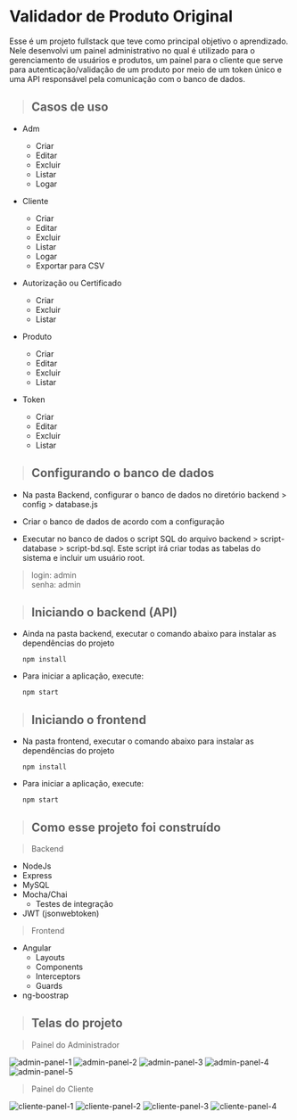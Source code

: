 
# Validador de Produto Original
 
Esse é um projeto fullstack que teve como principal objetivo o aprendizado. Nele desenvolvi um painel administrativo no qual é utilizado para o gerenciamento de usuários e produtos, um painel para o cliente que serve para autenticação/validação de um produto por meio de um token único e uma API responsável pela comunicação com o banco de dados. 


> ## Casos de uso

* Adm
  * Criar
  * Editar
  * Excluir
  * Listar
  * Logar

* Cliente
  * Criar
  * Editar
  * Excluir
  * Listar
  * Logar
  * Exportar para CSV

* Autorização ou Certificado
  * Criar
  * Excluir
  * Listar

* Produto
  * Criar
  * Editar
  * Excluir
  * Listar

* Token
  * Criar
  * Editar
  * Excluir
  * Listar


> ## Configurando o banco de dados

* Na pasta Backend, configurar o banco de dados no diretório backend > config > database.js

* Criar o banco de dados de acordo com a configuração

* Executar no banco de dados o script SQL do arquivo backend > script-database > script-bd.sql. Este script irá criar todas as tabelas do sistema e incluir um usuário root. 

> login: admin\
> senha: admin


> ## Iniciando o backend (API)

* Ainda na pasta backend, executar o comando abaixo para instalar as dependências do projeto

	`npm install`
    
* Para iniciar a aplicação, execute: 

	`npm start`

> ## Iniciando o frontend

* Na pasta frontend, executar o comando abaixo para instalar as dependências do projeto

	`npm install`
    
* Para iniciar a aplicação, execute: 

	`npm start`


> ## Como esse projeto foi construído

> Backend 
* NodeJs
* Express
* MySQL
* Mocha/Chai
	* Testes de integração
* JWT (jsonwebtoken)

> Frontend
* Angular
	* Layouts 	
	* Components
	* Interceptors
	* Guards 
* ng-boostrap


> ## Telas do projeto

> Painel do Administrador

![admin-panel-1](./public/admin-panel-1.png)
![admin-panel-2](./public/admin-panel-2.png)
![admin-panel-3](./public/admin-panel-3.png)
![admin-panel-4](./public/admin-panel-4.png)
![admin-panel-5](./public/admin-panel-5.png)

> Painel do Cliente

![cliente-panel-1](./public/cliente-panel-1.png)
![cliente-panel-2](./public/cliente-panel-2.png)
![cliente-panel-3](./public/cliente-panel-3.png)
![cliente-panel-4](./public/cliente-panel-4.png)